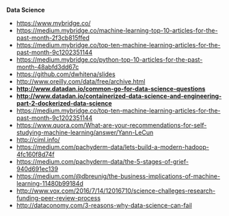 **Data Science**

- https://www.mybridge.co/
- https://medium.mybridge.co/machine-learning-top-10-articles-for-the-past-month-2f3cb815ffed
- https://medium.mybridge.co/top-ten-machine-learning-articles-for-the-past-month-9c1202351144
- https://medium.mybridge.co/python-top-10-articles-for-the-past-month-48abfd3dd67c
- https://github.com/dwhitena/slides
- http://www.oreilly.com/data/free/archive.html
- **http://www.datadan.io/common-go-for-data-science-questions**
- **http://www.datadan.io/containerized-data-science-and-engineering-part-2-dockerized-data-science**
- https://medium.mybridge.co/top-ten-machine-learning-articles-for-the-past-month-9c1202351144
- https://www.quora.com/What-are-your-recommendations-for-self-studying-machine-learning/answer/Yann-LeCun
- http://ciml.info/
- https://medium.com/pachyderm-data/lets-build-a-modern-hadoop-4fc160f8d74f
- https://medium.com/pachyderm-data/the-5-stages-of-grief-940d691ec139
- https://medium.com/@dbreunig/the-business-implications-of-machine-learning-11480b99184d
- http://www.vox.com/2016/7/14/12016710/science-challeges-research-funding-peer-review-process
- http://dataconomy.com/3-reasons-why-data-science-can-fail


